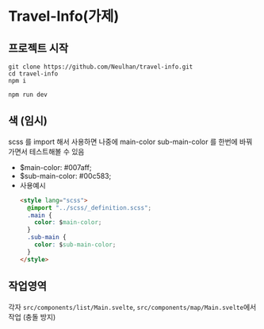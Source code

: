 # Travel-Info(가제)

## 프로젝트 시작

```
git clone https://github.com/Neulhan/travel-info.git
cd travel-info
npm i

npm run dev
```

## 색 (임시)

scss 를 import 해서 사용하면 나중에 main-color sub-main-color 를 한번에 바꿔가면서 테스트해볼 수 있음

- $main-color: #007aff;
- $sub-main-color: #00c583;
- 사용예시
  ```html
  <style lang="scss">
    @import "../scss/_definition.scss";
    .main {
      color: $main-color;
    }
    .sub-main {
      color: $sub-main-color;
    }
  </style>
  ```

## 작업영역

각자 `src/components/list/Main.svelte`, `src/components/map/Main.svelte`에서 작업 (충돌 방지)
